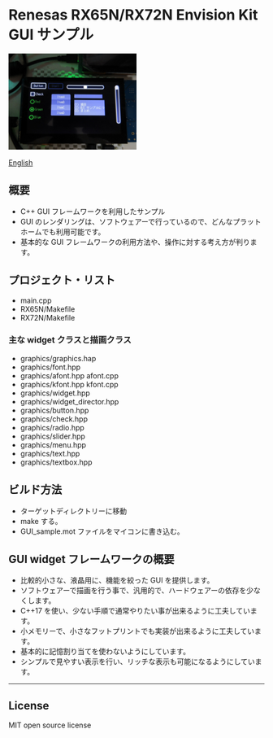 Renesas RX65N/RX72N Envision Kit GUI サンプル
=========

<img src="../docs/gui_sample.jpg" width="50%">

[English](README.md)
   
## 概要

 - C++ GUI フレームワークを利用したサンプル
 - GUI のレンダリングは、ソフトウェアーで行っているので、どんなプラットホームでも利用可能です。
 - 基本的な GUI フレームワークの利用方法や、操作に対する考え方が判ります。
    
## プロジェクト・リスト

 - main.cpp
 - RX65N/Makefile
 - RX72N/Makefile
   
### 主な widget クラスと描画クラス

 - graphics/graphics.hap
 - graphics/font.hpp
 - graphics/afont.hpp afont.cpp
 - graphics/kfont.hpp kfont.cpp
 - graphics/widget.hpp
 - graphics/widget_director.hpp
 - graphics/button.hpp
 - graphics/check.hpp
 - graphics/radio.hpp
 - graphics/slider.hpp
 - graphics/menu.hpp
 - graphics/text.hpp
 - graphics/textbox.hpp
   
## ビルド方法

 - ターゲットディレクトリーに移動
 - make する。
 - GUI_sample.mot ファイルをマイコンに書き込む。

## GUI widget フレームワークの概要

- 比較的小さな、液晶用に、機能を絞った GUI を提供します。
- ソフトウェアーで描画を行う事で、汎用的で、ハードウェアーの依存を少なくします。
- C++17 を使い、少ない手順で通常やりたい事が出来るように工夫しています。
- 小メモリーで、小さなフットプリントでも実装が出来るように工夫しています。
- 基本的に記憶割り当てを使わないようにしています。
- シンプルで見やすい表示を行い、リッチな表示も可能になるようにしています。

-----
   
License
----
   
MIT open source license   
